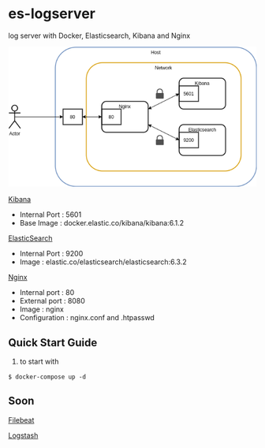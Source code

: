 # es-logserver
log server with Docker, Elasticsearch, Kibana and Nginx

![diagram](/diagram.png)

[Kibana](https://www.elastic.co/products/kibana)
- Internal Port : 5601
- Base Image : docker.elastic.co/kibana/kibana:6.1.2

[ElasticSearch](https://www.elastic.co/products/elasticsearch)
- Internal Port : 9200
- Image : elastic.co/elasticsearch/elasticsearch:6.3.2

[Nginx](https://www.nginx.com/)
- Internal port : 80
- External port : 8080
- Image : nginx
- Configuration : nginx.conf and .htpasswd



## Quick Start Guide

1) to start with
```
$ docker-compose up -d
```

## Soon

[Filebeat](https://www.elastic.co/products/beats/filebeat)

[Logstash](https://www.elastic.co/products/logstash)
